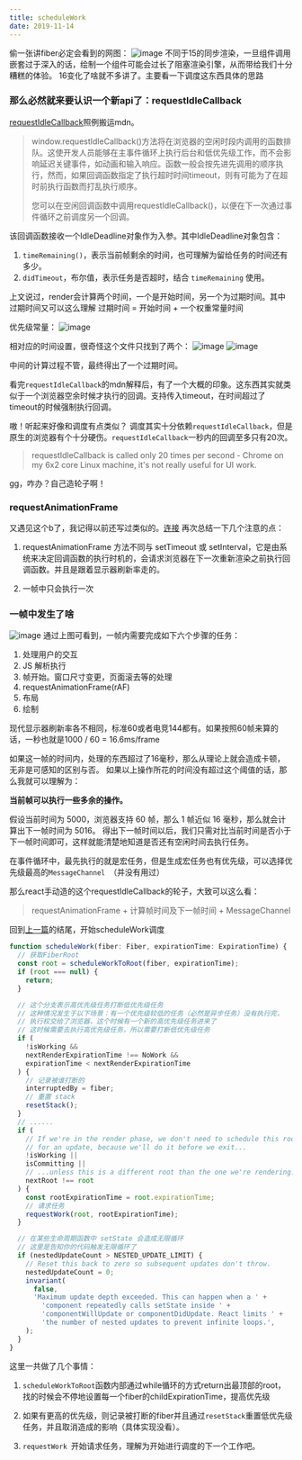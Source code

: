 ```yaml
---
title: scheduleWork
date: 2019-11-14
---
```


<!--more-->
偷一张讲fiber必定会看到的网图：
![image](https://user-images.githubusercontent.com/38184077/68594549-c0a67880-04d2-11ea-854e-35d88d18105d.png)
不同于15的同步渲染，一旦组件调用嵌套过于深入的话，绘制一个组件可能会过长了阻塞渲染引擎，从而带给我们十分糟糕的体验。
16变化了啥就不多讲了。主要看一下调度这东西具体的思路

### **那么必然就来要认识一个新api了**：requestIdleCallback
[requestIdleCallback](https://developer.mozilla.org/zh-CN/docs/Web/API/Window/requestIdleCallback)照例搬运mdn。

> window.requestIdleCallback()方法将在浏览器的空闲时段内调用的函数排队。这使开发人员能够在主事件循环上执行后台和低优先级工作，而不会影响延迟关键事件，如动画和输入响应。函数一般会按先进先调用的顺序执行，然而，如果回调函数指定了执行超时时间timeout，则有可能为了在超时前执行函数而打乱执行顺序。
> 
> 您可以在空闲回调函数中调用requestIdleCallback()，以便在下一次通过事件循环之前调度另一个回调。

该回调函数接收一个IdleDeadline对象作为入参。其中IdleDeadline对象包含：
1. `timeRemaining()`，表示当前帧剩余的时间，也可理解为留给任务的时间还有多少。
2. `didTimeout`，布尔值，表示任务是否超时，结合 `timeRemaining` 使用。

上文说过，render会计算两个时间，一个是开始时间，另一个为过期时间。其中过期时间又可以这么理解
过期时间 = 开始时间 + 一个权重常量时间

优先级常量：
![image](https://user-images.githubusercontent.com/38184077/68595699-ecc2f900-04d4-11ea-85ed-a7d6e5817495.png)

相对应的时间设置，很奇怪这个文件只找到了两个：
![image](https://user-images.githubusercontent.com/38184077/68595915-53e0ad80-04d5-11ea-94f1-1454fd7cf72f.png)
![image](https://user-images.githubusercontent.com/38184077/68595943-5e9b4280-04d5-11ea-9f64-24a79761b424.png)

中间的计算过程不管，最终得出了一个过期时间。


看完`requestIdleCallback`的mdn解释后，有了一个大概的印象。这东西其实就类似于一个浏览器空余时候才执行的回调。支持传入timeout，在时间超过了timeout的时候强制执行回调。

嗷！听起来好像和调度有点类似？
调度其实十分依赖`requestIdleCallback`，但是原生的浏览器有个十分硬伤。`requestIdleCallback`一秒内的回调至多只有20次。

> requestIdleCallback is called only 20 times per second - Chrome on my 6x2 core Linux machine, it's not really useful for UI work.

gg，咋办？自己造轮子啊！

### requestAnimationFrame
又遇见这个b了，我记得以前还写过类似的。[连接](https://github.com/bibi7/fe-daily-increase/issues/19)
再次总结一下几个注意的点：
1. requestAnimationFrame 方法不同与 setTimeout 或 setInterval，它是由系统来决定回调函数的执行时机的，会请求浏览器在下一次重新渲染之前执行回调函数。并且是跟着显示器刷新率走的。

2. 一帧中只会执行一次


### 一帧中发生了啥
![image](https://user-images.githubusercontent.com/38184077/68599473-96a58400-04db-11ea-89d6-eefdee21650b.png)
通过上图可看到，一帧内需要完成如下六个步骤的任务：
1. 处理用户的交互
2. JS 解析执行
3. 帧开始。窗口尺寸变更，页面滚去等的处理
4. requestAnimationFrame(rAF)
5. 布局
6. 绘制

现代显示器刷新率各不相同，标准60或者电竞144都有。如果按照60帧来算的话，一秒也就是1000 / 60 = 16.6ms/frame

如果这一帧的时间内，处理的东西超过了16毫秒，那么从理论上就会造成卡顿，无非是可感知的区别与否。
如果以上操作所花的时间没有超过这个阈值的话，那么我就可以理解为：

**当前帧可以执行一些多余的操作。**

假设当前时间为 5000，浏览器支持 60 帧，那么 1 帧近似 16 毫秒，那么就会计算出下一帧时间为 5016。
得出下一帧时间以后，我们只需对比当前时间是否小于下一帧时间即可，这样就能清楚地知道是否还有空闲时间去执行任务。

在事件循环中，最先执行的就是宏任务，但是生成宏任务也有优先级，可以选择优先级最高的`MessageChannel `（并没有用过）

那么react手动造的这个requestIdleCallback的轮子，大致可以这么看：

> requestAnimationFrame + 计算帧时间及下一帧时间 + MessageChannel


回到[上一篇](https://github.com/bibi7/react-read/issues/3)的结尾，开始scheduleWork调度

```js
function scheduleWork(fiber: Fiber, expirationTime: ExpirationTime) {
  // 获取FiberRoot
  const root = scheduleWorkToRoot(fiber, expirationTime);
  if (root === null) {
    return;
  }

  // 这个分支表示高优先级任务打断低优先级任务
  // 这种情况发生于以下场景：有一个优先级较低的任务（必然是异步任务）没有执行完，
  // 执行权交给了浏览器，这个时候有一个新的高优先级任务进来了
  // 这时候需要去执行高优先级任务，所以需要打断低优先级任务
  if (
    !isWorking &&
    nextRenderExpirationTime !== NoWork &&
    expirationTime < nextRenderExpirationTime
  ) {
    // 记录被谁打断的
    interruptedBy = fiber;
    // 重置 stack
    resetStack();
  }
  // ......
  if (
    // If we're in the render phase, we don't need to schedule this root
    // for an update, because we'll do it before we exit...
    !isWorking ||
    isCommitting ||
    // ...unless this is a different root than the one we're rendering.
    nextRoot !== root
  ) {
    const rootExpirationTime = root.expirationTime;
    // 请求任务
    requestWork(root, rootExpirationTime);
  }

  // 在某些生命周期函数中 setState 会造成无限循环
  // 这里是告知你的代码触发无限循环了
  if (nestedUpdateCount > NESTED_UPDATE_LIMIT) {
    // Reset this back to zero so subsequent updates don't throw.
    nestedUpdateCount = 0;
    invariant(
      false,
      'Maximum update depth exceeded. This can happen when a ' +
        'component repeatedly calls setState inside ' +
        'componentWillUpdate or componentDidUpdate. React limits ' +
        'the number of nested updates to prevent infinite loops.',
    );
  }
}
```
这里一共做了几个事情：
1. `scheduleWorkToRoot`函数内部通过while循环的方式return出最顶部的root，找的时候会不停地设置每一个fiber的childExpirationTime，提高优先级

2. 如果有更高的优先级，则记录被打断的fiber并且通过`resetStack`重置低优先级任务，并且取消造成的影响（具体实现没看）。

3. `requestWork `开始请求任务，理解为开始进行调度的下一个工作吧。